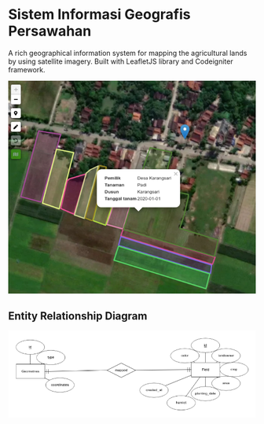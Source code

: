 # Sistem Informasi Geografis Persawahan
A rich geographical information system for mapping the agricultural lands by using satellite imagery. Built with LeafletJS library and Codeigniter framework.

![](./ss.png)

## Entity Relationship Diagram
![](./erd.png)



